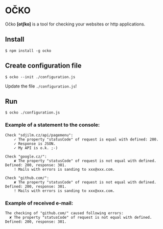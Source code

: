 # OČKO 

Očko **[otʃko]** is a tool for checking your websites or http applications.

## Install

```
$ npm install -g ocko
```

## Create configuration file

```
$ ocko --init ./configuration.js
```

Update the file `./configuration.js`!

## Run

```
$ ocko ./configuration.js
```

### Example of a statement to the console:
```
Check "sdjilm.cz/api/pagemenu":
    ✓ The property "statusCode" of request is equal with defined: 200.
    ✓ Response is JSON.
    ✓ My API is o.k. ;-)

Check "google.cz/":
    ✘ The property "statusCode" of request is not equal with defined. Defined: 200, response: 301.
    ! Mails with errors is sanding to xxx@xxx.com.

Check "github.com/":
    ✘ The property "statusCode" of request is not equal with defined. Defined: 200, response: 301.
    ! Mails with errors is sanding to xxx@xxx.com.
```

### Example of received e-mail:

```
The checking of "github.com/" caused following errors:
  ✘ The property "statusCode" of request is not equal with defined. Defined: 200, response: 301.
```